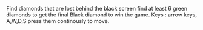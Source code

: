 Find diamonds that are lost behind the black screen find at least 6 green diamonds to get the final Black diamond to win the game.
Keys : arrow keys, A,W,D,S press them continously to move.